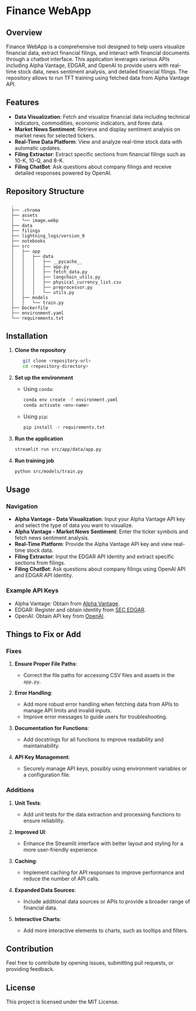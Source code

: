 
# Finance WebApp

## Overview

Finance WebApp is a comprehensive tool designed to help users visualize financial data, extract financial filings, and interact with financial documents through a chatbot interface. This application leverages various APIs including Alpha Vantage, EDGAR, and OpenAI to provide users with real-time stock data, news sentiment analysis, and detailed financial filings.
The repository allows to run TFT training using fetched data from Alpha Vantage API. 

## Features

- **Data Visualization**: Fetch and visualize financial data including technical indicators, commodities, economic indicators, and forex data.
- **Market News Sentiment**: Retrieve and display sentiment analysis on market news for selected tickers.
- **Real-Time Data Platform**: View and analyze real-time stock data with automatic updates.
- **Filing Extractor**: Extract specific sections from financial filings such as 10-K, 10-Q, and 8-K.
- **Filing ChatBot**: Ask questions about company filings and receive detailed responses powered by OpenAI.

## Repository Structure

      .
      ├── .chroma
      ├── assets
      │   └── image.webp
      ├── data
      ├── filings
      ├── lightning_logs/version_0
      ├── notebooks
      ├── src
      │   ├── app
      │   │   ├── data
      │   │   │   ├── __pycache__
      │   │   │   ├── app.py
      │   │   │   ├── fetch_data.py
      │   │   │   ├── langchain_utils.py
      │   │   │   ├── physical_currency_list.csv
      │   │   │   ├── preprocessor.py
      │   │   │   └── utils.py
      │   ├── models
      │   │   └── train.py
      ├── Dockerfile
      ├── environment.yaml
      └── requirements.txt

## Installation

1. **Clone the repository**
   ```bash
      git clone <repository-url>
      cd <repository-directory>
   ```

2. **Set up the environment**
   - Using `conda`:
     ```bash
     conda env create -f environment.yaml
     conda activate <env-name>
     ```
   - Using `pip`:
     ```bash
     pip install -r requirements.txt
     ```

3. **Run the application**
   ```bash
   streamlit run src/app/data/app.py
   ```

4. **Run training job**
   ```bash
   python src/models/train.py
   ```

## Usage

### Navigation

- **Alpha Vantage - Data Visualization**: Input your Alpha Vantage API key and select the type of data you want to visualize.
- **Alpha Vantage - Market News Sentiment**: Enter the ticker symbols and fetch news sentiment analysis.
- **Real-Time Platform**: Provide the Alpha Vantage API key and view real-time stock data.
- **Filing Extractor**: Input the EDGAR API Identity and extract specific sections from filings.
- **Filing ChatBot**: Ask questions about company filings using OpenAI API and EDGAR API Identity.

### Example API Keys
- Alpha Vantage: Obtain from [Alpha Vantage](https://www.alphavantage.co/support/#api-key).
- EDGAR: Register and obtain identity from [SEC EDGAR](https://www.sec.gov/edgar/sec-api-documentation).
- OpenAI: Obtain API key from [OpenAI](https://platform.openai.com/account/api-keys).

## Things to Fix or Add

### Fixes
1. **Ensure Proper File Paths**:
   - Correct the file paths for accessing CSV files and assets in the `app.py`.

2. **Error Handling**:
   - Add more robust error handling when fetching data from APIs to manage API limits and invalid inputs.
   - Improve error messages to guide users for troubleshooting.

3. **Documentation for Functions**:
   - Add docstrings for all functions to improve readability and maintainability.

4. **API Key Management**:
   - Securely manage API keys, possibly using environment variables or a configuration file.

### Additions
1. **Unit Tests**:
   - Add unit tests for the data extraction and processing functions to ensure reliability.

2. **Improved UI**:
   - Enhance the Streamlit interface with better layout and styling for a more user-friendly experience.

3. **Caching**:
   - Implement caching for API responses to improve performance and reduce the number of API calls.

4. **Expanded Data Sources**:
   - Include additional data sources or APIs to provide a broader range of financial data.

5. **Interactive Charts**:
   - Add more interactive elements to charts, such as tooltips and filters.

## Contribution

Feel free to contribute by opening issues, submitting pull requests, or providing feedback.

## License

This project is licensed under the MIT License.
